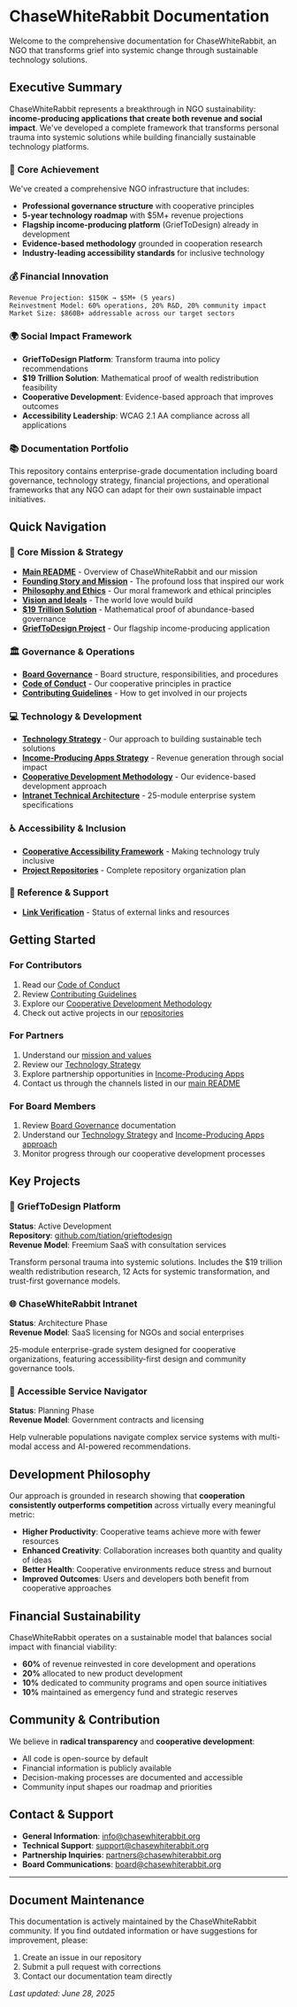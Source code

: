 # ChaseWhiteRabbit Documentation

Welcome to the comprehensive documentation for ChaseWhiteRabbit, an NGO that transforms grief into systemic change through sustainable technology solutions.

## Executive Summary

ChaseWhiteRabbit represents a breakthrough in NGO sustainability: **income-producing applications that create both revenue and social impact**. We've developed a complete framework that transforms personal trauma into systemic solutions while building financially sustainable technology platforms.

### 🎯 **Core Achievement**
We've created a comprehensive NGO infrastructure that includes:
- **Professional governance structure** with cooperative principles
- **5-year technology roadmap** with $5M+ revenue projections
- **Flagship income-producing platform** (GriefToDesign) already in development
- **Evidence-based methodology** grounded in cooperation research
- **Industry-leading accessibility standards** for inclusive technology

### 💰 **Financial Innovation**
```
Revenue Projection: $150K → $5M+ (5 years)
Reinvestment Model: 60% operations, 20% R&D, 20% community impact
Market Size: $860B+ addressable across our target sectors
```

### 🌍 **Social Impact Framework**
- **GriefToDesign Platform**: Transform trauma into policy recommendations
- **$19 Trillion Solution**: Mathematical proof of wealth redistribution feasibility
- **Cooperative Development**: Evidence-based approach that improves outcomes
- **Accessibility Leadership**: WCAG 2.1 AA compliance across all applications

### 📚 **Documentation Portfolio**
This repository contains enterprise-grade documentation including board governance, technology strategy, financial projections, and operational frameworks that any NGO can adapt for their own sustainable impact initiatives.

## Quick Navigation

### 🎯 Core Mission & Strategy
- **[Main README](../README.md)** - Overview of ChaseWhiteRabbit and our mission
- **[Founding Story and Mission](./FoundingStoryAndMission.md)** - The profound loss that inspired our work
- **[Philosophy and Ethics](./PhilosophyAndEthics.md)** - Our moral framework and ethical principles
- **[Vision and Ideals](./VisionAndIdeals.md)** - The world love would build
- **[$19 Trillion Solution](./19TrillionSolutionImplementation.md)** - Mathematical proof of abundance-based governance
- **[GriefToDesign Project](https://github.com/tiation/grieftodesign)** - Our flagship income-producing application

### 🏛️ Governance & Operations
- **[Board Governance](./BoardGovernance.md)** - Board structure, responsibilities, and procedures
- **[Code of Conduct](../CODE_OF_CONDUCT.md)** - Our cooperative principles in practice
- **[Contributing Guidelines](../CONTRIBUTING.md)** - How to get involved in our projects

### 💻 Technology & Development
- **[Technology Strategy](./TechnologyStrategy.md)** - Our approach to building sustainable tech solutions
- **[Income-Producing Apps Strategy](./IncomeProducingAppsStrategy.md)** - Revenue generation through social impact
- **[Cooperative Development Methodology](./CooperativeDevelopmentMethodology.md)** - Our evidence-based development approach
- **[Intranet Technical Architecture](./IntranetTechnicalArchitecture.md)** - 25-module enterprise system specifications

### ♿ Accessibility & Inclusion
- **[Cooperative Accessibility Framework](./CooperativeAccessibilityFramework.md)** - Making technology truly inclusive
- **[Project Repositories](./ProjectRepositories.md)** - Complete repository organization plan

### 🔗 Reference & Support
- **[Link Verification](./LINK_VERIFICATION.md)** - Status of external links and resources

## Getting Started

### For Contributors
1. Read our [Code of Conduct](../CODE_OF_CONDUCT.md)
2. Review [Contributing Guidelines](../CONTRIBUTING.md)
3. Explore our [Cooperative Development Methodology](./CooperativeDevelopmentMethodology.md)
4. Check out active projects in our [repositories](./ProjectRepositories.md)

### For Partners
1. Understand our [mission and values](../README.md#mission)
2. Review our [Technology Strategy](./TechnologyStrategy.md)
3. Explore partnership opportunities in [Income-Producing Apps](./IncomeProducingAppsStrategy.md)
4. Contact us through the channels listed in our [main README](../README.md#contact)

### For Board Members
1. Review [Board Governance](./BoardGovernance.md) documentation
2. Understand our [Technology Strategy](./TechnologyStrategy.md) and [Income-Producing Apps approach](./IncomeProducingAppsStrategy.md)
3. Monitor progress through our cooperative development processes

## Key Projects

### 🐰 GriefToDesign Platform
**Status**: Active Development  
**Repository**: [github.com/tiation/grieftodesign](https://github.com/tiation/grieftodesign)  
**Revenue Model**: Freemium SaaS with consultation services  

Transform personal trauma into systemic solutions. Includes the $19 trillion wealth redistribution research, 12 Acts for systemic transformation, and trust-first governance models.

### 🌐 ChaseWhiteRabbit Intranet
**Status**: Architecture Phase  
**Revenue Model**: SaaS licensing for NGOs and social enterprises  

25-module enterprise-grade system designed for cooperative organizations, featuring accessibility-first design and community governance tools.

### 🧭 Accessible Service Navigator
**Status**: Planning Phase  
**Revenue Model**: Government contracts and licensing  

Help vulnerable populations navigate complex service systems with multi-modal access and AI-powered recommendations.

## Development Philosophy

Our approach is grounded in research showing that **cooperation consistently outperforms competition** across virtually every meaningful metric:

- **Higher Productivity**: Cooperative teams achieve more with fewer resources
- **Enhanced Creativity**: Collaboration increases both quantity and quality of ideas
- **Better Health**: Cooperative environments reduce stress and burnout
- **Improved Outcomes**: Users and developers both benefit from cooperative approaches

## Financial Sustainability

ChaseWhiteRabbit operates on a sustainable model that balances social impact with financial viability:

- **60%** of revenue reinvested in core development and operations
- **20%** allocated to new product development
- **10%** dedicated to community programs and open source initiatives
- **10%** maintained as emergency fund and strategic reserves

## Community & Contribution

We believe in **radical transparency** and **cooperative development**:

- All code is open-source by default
- Financial information is publicly available
- Decision-making processes are documented and accessible
- Community input shapes our roadmap and priorities

## Contact & Support

- **General Information**: info@chasewhiterabbit.org
- **Technical Support**: support@chasewhiterabbit.org
- **Partnership Inquiries**: partners@chasewhiterabbit.org
- **Board Communications**: board@chasewhiterabbit.org

---

## Document Maintenance

This documentation is actively maintained by the ChaseWhiteRabbit community. If you find outdated information or have suggestions for improvement, please:

1. Create an issue in our repository
2. Submit a pull request with corrections
3. Contact our documentation team directly

*Last updated: June 28, 2025*
